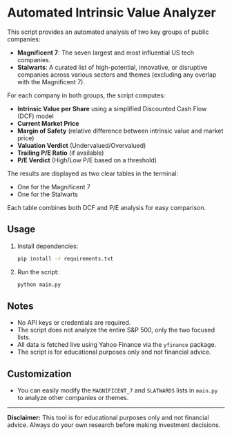 # Automated Intrinsic Value Analyzer

This script provides an automated analysis of two key groups of public companies:

- **Magnificent 7**: The seven largest and most influential US tech companies.
- **Stalwarts**: A curated list of high-potential, innovative, or disruptive companies across various sectors and themes (excluding any overlap with the Magnificent 7).

For each company in both groups, the script computes:

- **Intrinsic Value per Share** using a simplified Discounted Cash Flow (DCF) model
- **Current Market Price**
- **Margin of Safety** (relative difference between intrinsic value and market price)
- **Valuation Verdict** (Undervalued/Overvalued)
- **Trailing P/E Ratio** (if available)
- **P/E Verdict** (High/Low P/E based on a threshold)

The results are displayed as two clear tables in the terminal:
- One for the Magnificent 7
- One for the Stalwarts

Each table combines both DCF and P/E analysis for easy comparison.

## Usage

1. Install dependencies:
   ```bash
   pip install -r requirements.txt
   ```
2. Run the script:
   ```bash
   python main.py
   ```

## Notes
- No API keys or credentials are required.
- The script does not analyze the entire S&P 500, only the two focused lists.
- All data is fetched live using Yahoo Finance via the `yfinance` package.
- The script is for educational purposes only and not financial advice.

## Customization
- You can easily modify the `MAGNIFICENT_7` and `SLATWARDS` lists in `main.py` to analyze other companies or themes.

---

**Disclaimer:** This tool is for educational purposes only and not financial advice. Always do your own research before making investment decisions.
